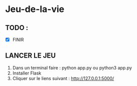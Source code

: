 # Jeu-de-la-vie

## TODO :

- [X] FINIR

## LANCER LE JEU 

1) Dans un terminal faire : python app.py ou python3 app.py 
2) Installer Flask
2) Cliquer sur le liens suivant : http://127.0.0.1:5000/ 
